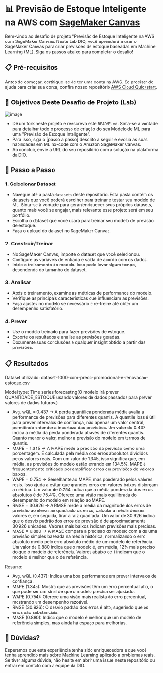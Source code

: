 # 📊 Previsão de Estoque Inteligente na AWS com [SageMaker Canvas](https://aws.amazon.com/pt/sagemaker/canvas/)

Bem-vindo ao desafio de projeto "Previsão de Estoque Inteligente na AWS com SageMaker Canvas. Neste Lab DIO, você aprenderá a usar o SageMaker Canvas para criar previsões de estoque baseadas em Machine Learning (ML). Siga os passos abaixo para completar o desafio!

## 📋 Pré-requisitos

Antes de começar, certifique-se de ter uma conta na AWS. Se precisar de ajuda para criar sua conta, confira nosso repositório [AWS Cloud Quickstart](https://github.com/digitalinnovationone/aws-cloud-quickstart).


## 🎯 Objetivos Deste Desafio de Projeto (Lab)

![image](https://github.com/digitalinnovationone/lab-aws-sagemaker-canvas-estoque/assets/730492/72f5c21f-5562-491e-aa42-2885a3184650)

- Dê um fork neste projeto e reescreva este `README.md`. Sinta-se à vontade para detalhar todo o processo de criação do seu Modelo de ML para uma "Previsão de Estoque Inteligente".
- Para isso, siga o [passo a passo] descrito a seguir e evolua as suas habilidades em ML no-code com o Amazon SageMaker Canvas.
- Ao concluir, envie a URL do seu repositório com a solução na plataforma da DIO.


## 🚀 Passo a Passo

### 1. Selecionar Dataset

-   Navegue até a pasta `datasets` deste repositório. Esta pasta contém os datasets que você poderá escolher para treinar e testar seu modelo de ML. Sinta-se à vontade para gerar/enriquecer seus próprios datasets, quanto mais você se engajar, mais relevante esse projeto será em seu portfólio.
-   Escolha o dataset que você usará para treinar seu modelo de previsão de estoque.
-   Faça o upload do dataset no SageMaker Canvas.

### 2. Construir/Treinar

-   No SageMaker Canvas, importe o dataset que você selecionou.
-   Configure as variáveis de entrada e saída de acordo com os dados.
-   Inicie o treinamento do modelo. Isso pode levar algum tempo, dependendo do tamanho do dataset.

### 3. Analisar

-   Após o treinamento, examine as métricas de performance do modelo.
-   Verifique as principais características que influenciam as previsões.
-   Faça ajustes no modelo se necessário e re-treine até obter um desempenho satisfatório.

### 4. Prever

-   Use o modelo treinado para fazer previsões de estoque.
-   Exporte os resultados e analise as previsões geradas.
-   Documente suas conclusões e qualquer insight obtido a partir das previsões.

## 📋 Resultados

Dataset utilizado: dataset-1000-com-preco-promocional-e-renovacao-estoque.csv

Model type: Time series forecasting(O modelo irá prever QUANTIDADE_ESTOQUE usando valores de dados passados ​​para prever valores de dados futuros.)

-   Avg. wQL = 0.437 -> A perda quantílica ponderada média avalia a performance de previsões para diferentes quantis. A quantile loss é útil para prever intervalos de confiança, não apenas um valor central, permitindo entender a incerteza das previsões. Um valor de 0.437 indica a média da perda ponderada através de diferentes quantis. Quanto menor o valor, melhor a previsão do modelo em termos de quantis.
-   MAPE = 1.345 -> A MAPE mede a precisão da previsão como uma porcentagem. É calculada pela média dos erros absolutos divididos pelos valores reais. Com um valor de 1.345, isso significa que, em média, as previsões do modelo estão errando em 134.5%. MAPE é frequentemente criticado por amplificar erros em previsões de valores baixos.
-   WAPE = 0.754 -> Semelhante ao MAPE, mas ponderado pelos valores reais. Isso ajuda a evitar que grandes erros em valores baixos distorçam a métrica. Um valor de 0.754 indica que a média ponderada dos erros absolutos é de 75.4%. Oferece uma visão mais equilibrada do desempenho do modelo em relação ao MAPE.
-   RMSE = 30.926 -> A RMSE mede a média da magnitude dos erros de previsão ao elevar ao quadrado os erros, calcular a média desses valores e, em seguida, tirar a raiz quadrada. Um valor de 30.926 indica que o desvio padrão dos erros de previsão é de aproximadamente 30.926 unidades. Valores mais baixos indicam previsões mais precisas.
-   MASE = 0.880 -> A MASE compara a precisão do modelo com a de uma previsão simples baseada na média histórica, normalizando o erro absoluto médio pelo erro absoluto médio de um modelo de referência. Um valor de 0.880 indica que o modelo é, em média, 12% mais preciso do que o modelo de referência. Valores abaixo de 1 indicam que o modelo é melhor que o de referência.

Resumo:
- Avg. wQL (0.437): Indica uma boa performance em prever intervalos de confiança.
- MAPE (1.345): Mostra que as previsões têm um erro percentual alto, o que pode ser um sinal de que o modelo precisa ser ajustado.
- WAPE (0.754): Oferece uma visão mais realista do erro percentual, mostrando um desempenho razoável.
- RMSE (30.926): O desvio padrão dos erros é alto, sugerindo que os erros são substanciais.
- MASE (0.880): Indica que o modelo é melhor que um modelo de referência simples, mas ainda há espaço para melhorias.


## 🤔 Dúvidas?

Esperamos que esta experiência tenha sido enriquecedora e que você tenha aprendido mais sobre Machine Learning aplicado a problemas reais. Se tiver alguma dúvida, não hesite em abrir uma issue neste repositório ou entrar em contato com a equipe da DIO.
